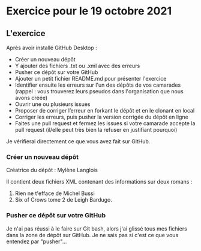 # Exercice pour le 19 octobre 2021
## L'exercice
Après avoir installé GitHub Desktop :

* Créer un nouveau dépôt 
* Y ajouter des fichiers .txt ou .xml avec des erreurs
* Pusher ce dépôt sur votre GitHub 
* Ajouter un petit fichier README.md pour présenter l'exercice
* Identifier ensuite les erreurs sur l'un des dépôts de vos camarades (rappel : vous trouverez leurs pseudos dans l'organisation que nous avons créée)
* Ouvrir une ou plusieurs issues
* Proposer de corriger l’erreur en forkant le dépôt et en le clonant en local
* Corriger les erreurs, puis pusher la version corrigée du dépôt en ligne
* Faites une pull request et fermez les issues si votre camarade accepte la pull request (il/elle peut très bien la refuser en justifiant pourquoi)

Je vérifierai directement ce que vous avez fait sur GitHub.
### Créer un nouveau dépôt

Créatrice du dépôt : Mylène Langlois

Il contient deux fichiers XML contenant des informations sur deux romans : 
1. Rien ne t'efface de Michel Bussi 
2. Six of Crows tome 2 de Leigh Bardugo. 

### Pusher ce dépôt sur votre GitHub

Je n'ai pas réussi à le faire sur Git bash, alors j'ai glissé tous mes fichiers dans la zone de dépôt sur GitHub. Je ne sais pas si c'est ce que vous entendez par "pusher"... 

